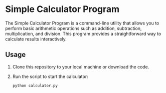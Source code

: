 # Simple Calculator Program

The Simple Calculator Program is a command-line utility that allows you to perform basic arithmetic operations such as addition, subtraction, multiplication, and division. This program provides a straightforward way to calculate results interactively.

## Usage

1. Clone this repository to your local machine or download the code.

2. Run the script to start the calculator:

   ```bash
   python calculator.py
